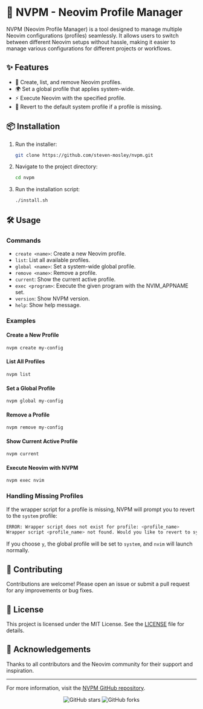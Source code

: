 # 🚀 NVPM - Neovim Profile Manager

NVPM (Neovim Profile Manager) is a tool designed to manage multiple Neovim configurations (profiles) seamlessly. It allows users to switch between different Neovim setups without hassle, making it easier to manage various configurations for different projects or workflows.

## ✨ Features

- 🎨 Create, list, and remove Neovim profiles.
- 🌍 Set a global profile that applies system-wide.
- ⚡ Execute Neovim with the specified profile.
- 🔄 Revert to the default system profile if a profile is missing.

## 📦 Installation

1. Run the installer:

    ```sh
    git clone https://github.com/steven-mosley/nvpm.git
    ```

2. Navigate to the project directory:

    ```sh
    cd nvpm
    ```

3. Run the installation script:

    ```sh
    ./install.sh
    ```

## 🛠️ Usage

### Commands

- `create <name>`: Create a new Neovim profile.
- `list`: List all available profiles.
- `global <name>`: Set a system-wide global profile.
- `remove <name>`: Remove a profile.
- `current`: Show the current active profile.
- `exec <program>`: Execute the given program with the NVIM_APPNAME set.
- `version`: Show NVPM version.
- `help`: Show help message.

### Examples

#### Create a New Profile

```sh
nvpm create my-config
```

#### List All Profiles

```sh
nvpm list
```

#### Set a Global Profile

```sh
nvpm global my-config
```

#### Remove a Profile

```sh
nvpm remove my-config
```

#### Show Current Active Profile

```sh
nvpm current
```

#### Execute Neovim with NVPM

```sh
nvpm exec nvim
```

### Handling Missing Profiles

If the wrapper script for a profile is missing, NVPM will prompt you to revert to the `system` profile:

```sh
ERROR: Wrapper script does not exist for profile: <profile_name>
Wrapper script <profile_name> not found. Would you like to revert to system? (y/n)
```

If you choose `y`, the global profile will be set to `system`, and `nvim` will launch normally.

## 🤝 Contributing

Contributions are welcome! Please open an issue or submit a pull request for any improvements or bug fixes.

## 📄 License

This project is licensed under the MIT License. See the [LICENSE](LICENSE) file for details.

## 🙏 Acknowledgements

Thanks to all contributors and the Neovim community for their support and inspiration.

---

For more information, visit the [NVPM GitHub repository](https://github.com/steven-mosley/nvpm).

<div align="center">
    <img src="https://img.shields.io/github/stars/steven-mosley/nvpm?style=social" alt="GitHub stars">
    <img src="https://img.shields.io/github/forks/steven-mosley/nvpm?style=social" alt="GitHub forks">
</div>
